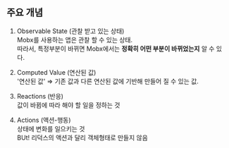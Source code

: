 ## 주요 개념

1. Observable State (관찰 받고 있는 상태)     
Mobx를 사용하는 앱은 관찰 할 수 있는 상태.      
따라서, 특정부분이 바뀌면 Mobx에서는 **정확히 어떤 부분이 바뀌었는지** 알 수 있다.

2. Computed Value (연산된 값)    
'연산된 값' ⇒ 기존 값과 다른 연산된 값에 기반해 만들어 질 수 있는 값.

3. Reactions (반응)   
값이 바뀜에 따라 해야 할 일을 정하는 것   

4. Actions (액션-행동)   
상태에 변화를 일으키는 것   
BUt! 리덕스의 액션과 달리 객체형태로 만들지 않음